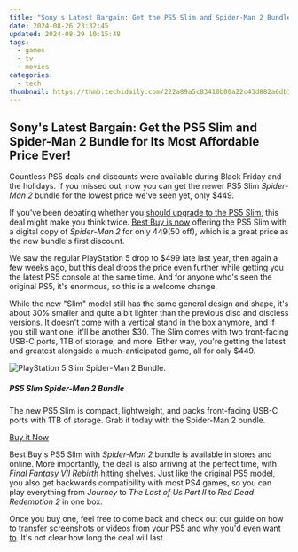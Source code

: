 ```yaml
---
title: "Sony's Latest Bargain: Get the PS5 Slim and Spider-Man 2 Bundle for Its Most Affordable Price Ever!"
date: 2024-08-26 23:32:45
updated: 2024-08-29 10:15:48
tags:
  - games
  - tv
  - movies
categories:
  - tech
thumbnail: https://thmb.techidaily.com/222a89a5c83410b00a22c43d882a6db1215cf7d876d04dbe1c258634355223be.jpg
---
```


## Sony's Latest Bargain: Get the PS5 Slim and Spider-Man 2 Bundle for Its Most Affordable Price Ever!

Countless PS5 deals and discounts were available during Black Friday and the holidays. If you missed out, now you can get the newer PS5 Slim _Spider-Man 2_ bundle for the lowest price we've seen yet, only $449.

 If you've been debating whether you [should upgrade to the PS5 Slim](https://facebook-video-share.techidaily.com/updated-from-hobbies-to-hearts-youtubes-path-to-fame/), this deal might make you think twice. [Best Buy is now](https://shop-links.co/link/?exclusive=1&publisher_slug=itechdaily19598&url=https%3A%2F%2Fwww.bestbuy.com%2Fsite%2Fsony-playstation-5-slim-console-marvels-spider-man-2-bundle-full-game-download-included-white%2F6565065.p%3FskuId%3D6565065) offering the PS5 Slim with a digital copy of _Spider-Man 2_ for only $449 ($50 off), which is a great price as the new bundle's first discount.

 We saw the regular PlayStation 5 drop to $499 late last year, then again a few weeks ago, but this deal drops the price even further while getting you the latest PS5 console at the same time. And for anyone who's seen the original PS5, it's enormous, so this is a welcome change.

 While the new "Slim" model still has the same general design and shape, it's about 30% smaller and quite a bit lighter than the previous disc and discless versions. It doesn't come with a vertical stand in the box anymore, and if you still want one, it'll be another $30\. The Slim comes with two front-facing USB-C ports, 1TB of storage, and more. Either way, you're getting the latest and greatest alongside a much-anticipated game, all for only $449.

![PlayStation 5 Slim Spider-Man 2 Bundle.](https://static1.howtogeekimages.com/wordpress/wp-content/uploads/2024/03/screenshot-2024-03-01-at-9-05-46-am.jpg) 

#####  PS5 Slim Spider-Man 2 Bundle

The new PS5 Slim is compact, lightweight, and packs front-facing USB-C ports with 1TB of storage. Grab it today with the Spider-Man 2 bundle. 

[Buy it Now](https://shop-links.co/link/?exclusive=1&publisher_slug=itechdaily19598&url=https%3A%2F%2Fwww.bestbuy.com%2Fsite%2Fsony-playstation-5-slim-console-marvels-spider-man-2-bundle-full-game-download-included-white%2F6565065.p%3FskuId%3D6565065) 

 Best Buy's PS5 Slim with _Spider-Man 2_ bundle is available in stores and online. More importantly, the deal is also arriving at the perfect time, with _Final Fantasy VII Rebirth_ hitting shelves. Just like the original PS5 model, you also get backwards compatibility with most PS4 games, so you can play everything from _Journey_ to _The Last of Us Part II_ to _Red Dead Redemption 2_ in one box.

 Once you buy one, feel free to come back and check out our guide on how to [transfer screenshots or videos from your PS5](https://extra-skills.techidaily.com/2024-approved-seeking-visual-vintage-free-art-archives-online/) and [why you'd even want to](https://fox-helps.techidaily.com/updated-superior-streaming-with-integrated-local-channels-future-edition-for-2024/). It's not clear how long the deal will last.

<ins class="adsbygoogle"
     style="display:block"
     data-ad-format="autorelaxed"
     data-ad-client="ca-pub-7571918770474297"
     data-ad-slot="1223367746"></ins>



<ins class="adsbygoogle"
     style="display:block"
     data-ad-client="ca-pub-7571918770474297"
     data-ad-slot="8358498916"
     data-ad-format="auto"
     data-full-width-responsive="true"></ins>
